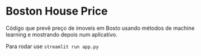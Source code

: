 # Boston House Price

Código que prevê preço de imoveis em Bosto usando métodos de machine learning e mostrando depois num aplicativo.

Para rodar use
`
streamlit run app.py
`
